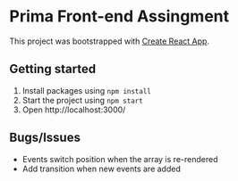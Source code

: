 # Prima Front-end Assingment

This project was bootstrapped with [Create React App](https://github.com/facebook/create-react-app).

## Getting started

1. Install packages using `npm install`
2. Start the project using `npm start`
3. Open http://localhost:3000/

## Bugs/Issues
- Events switch position when the array is re-rendered
- Add transition when new events are added
